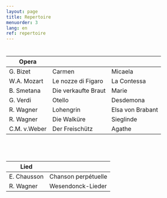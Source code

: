 ```yaml
---
layout: page
title: Repertoire
menuorder: 3
lang: en
ref: repertoire
---
```


# 

|Opera | | |
| -------- | ----- | ---- |
| G. Bizet | Carmen | Micaela |
| W.A. Mozart | Le nozze di Figaro | La Contessa |
| B. Smetana | Die verkaufte Braut | Marie |
| G. Verdi | Otello | Desdemona |
| R. Wagner | Lohengrin | Elsa von Brabant |
| R. Wagner | Die Walküre | Sieglinde |
| C.M. v.Weber | Der Freischütz | Agathe |

&nbsp;
# 

| Lied| | 
| -------- | ----- |
| E. Chausson | Chanson perpétuelle |
| R. Wagner | Wesendonck-Lieder |

